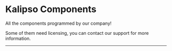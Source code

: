 # Kalipso Components
All the components programmed by our company!

Some of them need licensing, you can contact our support for more information.

**************************************************************************
